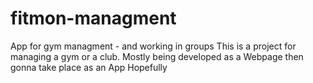 # fitmon-managment
App for  gym managment - and working in groups
This is a project for managing a gym or a club. Mostly being developed as a Webpage then gonna take place as an App Hopefully

